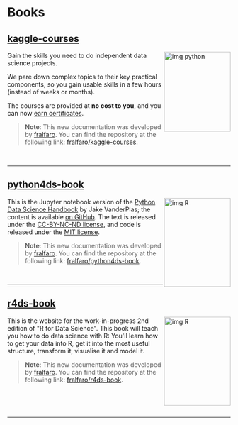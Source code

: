 # Books

## [kaggle-courses](https://fralfaro.github.io/kaggle-courses/)

[<img src="../images/kaggle3.png" alt="img python"
     width="150" height="180"  align="right" >](https://fralfaro.github.io/kaggle-courses/)

Gain the skills you need to do independent data science projects.

We pare down complex topics to their key practical components, so you gain usable skills in a few hours (instead of weeks or months).

The courses are provided at **no cost to you**, and you can now [earn certificates](https://www.kaggle.com/learn-course-certificates).

> **Note**: This new documentation was developed by [fralfaro](https://github.com/fralfaro). You can find the repository at the following link: [fralfaro/kaggle-courses](https://github.com/fralfaro/kaggle-courses).

&nbsp;
&nbsp;

<hr size="30">

## [python4ds-book](https://fralfaro.github.io/PythonDataScienceHandbook/)

[<img src="https://encrypted-tbn1.gstatic.com/images?q=tbn:ANd9GcTP2cEphZz7Nq5FCKv6a4XKPTNW2GfpQnUrr08mvkMgzGInnxsq" alt="img R" 
     width="150" height="200"  align="right" >](https://fralfaro.github.io/PythonDataScienceHandbook/)
This is the Jupyter notebook version of the [Python Data Science Handbook](http://shop.oreilly.com/product/0636920034919.do) by Jake VanderPlas; the content is available [on GitHub](https://github.com/jakevdp/PythonDataScienceHandbook).
The text is released under the [CC-BY-NC-ND license](https://creativecommons.org/licenses/by-nc-nd/3.0/us/legalcode), and code is released under the [MIT license](https://opensource.org/licenses/MIT). 
> **Note**: This new documentation was developed by [fralfaro](https://github.com/fralfaro). You can find the repository at the following link: [fralfaro/python4ds-book](https://github.com/fralfaro/PythonDataScienceHandbook).



&nbsp;
&nbsp;

<hr size="30">


## [r4ds-book](https://fralfaro.github.io/r4ds-book/)

[<img src="https://d33wubrfki0l68.cloudfront.net/b88ef926a004b0fce72b2526b0b5c4413666a4cb/24a30/cover.png" alt="img R" 
     width="150" height="200"  align="right" >](https://fralfaro.github.io/r4ds-book/)
This is the website for the work-in-progress 2nd edition of "R for Data Science". This book will teach you how to do data science with R: You'll learn how to get your data into R, get it into the most useful structure, transform it, visualise it and model it.
> **Note**: This new documentation was developed by [fralfaro](https://github.com/fralfaro). You can find the repository at the following link: [fralfaro/r4ds-book](https://github.com/fralfaro/r4ds-book).

&nbsp;

&nbsp;


<hr size="30">

